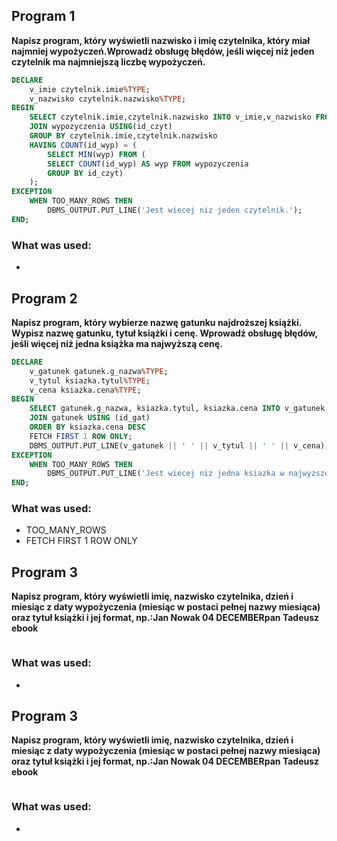 ## Program 1


**Napisz program, który wyświetli nazwisko i imię czytelnika, który miał najmniej wypożyczeń.Wprowadź obsługę błędów, jeśli więcej niż jeden czytelnik ma najmniejszą liczbę wypożyczeń.**


```sql
DECLARE
    v_imie czytelnik.imie%TYPE;
    v_nazwisko czytelnik.nazwisko%TYPE;
BEGIN
    SELECT czytelnik.imie,czytelnik.nazwisko INTO v_imie,v_nazwisko FROM czytelnik
    JOIN wypozyczenia USING(id_czyt)
    GROUP BY czytelnik.imie,czytelnik.nazwisko
    HAVING COUNT(id_wyp) = (
        SELECT MIN(wyp) FROM (
        SELECT COUNT(id_wyp) AS wyp FROM wypozyczenia 
        GROUP BY id_czyt)
    );
EXCEPTION 
    WHEN TOO_MANY_ROWS THEN 
        DBMS_OUTPUT.PUT_LINE('Jest wiecej niz jeden czytelnik.');
END;

```

### What was used:
-


## Program 2


**Napisz program, który wybierze nazwę gatunku najdroższej książki. Wypisz nazwę gatunku, tytuł książki i cenę. Wprowadź obsługę błędów, jeśli więcej niż jedna książka ma najwyższą cenę.**


```sql
DECLARE
    v_gatunek gatunek.g_nazwa%TYPE;
    v_tytul ksiazka.tytul%TYPE;
    v_cena ksiazka.cena%TYPE;
BEGIN
    SELECT gatunek.g_nazwa, ksiazka.tytul, ksiazka.cena INTO v_gatunek, v_tytul, v_cena FROM ksiazka
    JOIN gatunek USING (id_gat)
    ORDER BY ksiazka.cena DESC
    FETCH FIRST 1 ROW ONLY;
    DBMS_OUTPUT.PUT_LINE(v_gatunek || ' ' || v_tytul || ' ' || v_cena);
EXCEPTION
    WHEN TOO_MANY_ROWS THEN 
        DBMS_OUTPUT.PUT_LINE('Jest wiecej niz jedna ksiazka w najwyzszej cenie');
END;

```

### What was used:
- TOO_MANY_ROWS
- FETCH FIRST 1 ROW ONLY


## Program 3


**Napisz program, który wyświetli imię, nazwisko czytelnika, dzień i miesiąc z daty wypożyczenia (miesiąc w postaci pełnej nazwy miesiąca) oraz tytuł książki i jej format, np.:Jan Nowak 04 DECEMBERpan Tadeusz ebook**


```sql

```

### What was used:
-


## Program 3


**Napisz program, który wyświetli imię, nazwisko czytelnika, dzień i miesiąc z daty wypożyczenia (miesiąc w postaci pełnej nazwy miesiąca) oraz tytuł książki i jej format, np.:Jan Nowak 04 DECEMBERpan Tadeusz ebook**


```sql

```

### What was used:
-


